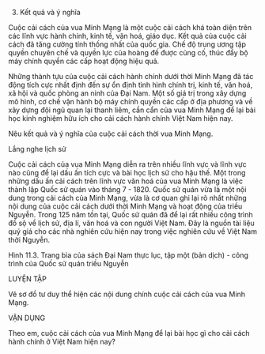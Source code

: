 3. Kết quả và ý nghĩa

Cuộc cải cách của vua Minh Mạng là một cuộc cải cách khá toàn diện trên các lĩnh vực hành chính, kinh tế, văn hoá, giáo dục. Kết quả của cuộc cải cách đã tăng cường tính thống nhất của quốc gia. Chế độ trung ương tập quyền chuyên chế và quyền lực của hoàng đế được củng cố, thúc đẩy bộ máy chính quyền các cấp hoạt động hiệu quả.

Những thành tựu của cuộc cải cách hành chính dưới thời Minh Mạng đã tác động tích cực nhất định đến sự ổn định tình hình chính trị, kinh tế, văn hoá, xã hội và quốc phòng an ninh của Đại Nam. Một số giá trị trong xây dựng mô hình, cơ chế vận hành bộ máy chính quyền các cấp ở địa phương và về xây dựng đội ngũ quan lại thanh liêm, cần cẩn của vua Minh Mạng để lại bài học kinh nghiệm hữu ích cho cải cách hành chính Việt Nam hiện nay.

Nêu kết quả và ý nghĩa của cuộc cải cách thời vua Minh Mạng.

Lắng nghe lịch sử

Cuộc cải cách của vua Minh Mạng diễn ra trên nhiều lĩnh vực và lĩnh vực nào cũng để lại dấu ấn tích cực và bài học lịch sử cho hậu thế. Một trong những dấu ấn cải cách trên lĩnh vực văn hoá của vua Minh Mạng là việc thành lập Quốc sử quán vào tháng 7 - 1820. Quốc sử quán vừa là một nội dung trong cải cách của Minh Mạng, vừa là cơ quan ghi lại rõ nhất những nội dung của cuộc cải cách dưới thời Minh Mạng và hoạt động của triều Nguyễn. Trong 125 năm tồn tại, Quốc sử quán đã để lại rất nhiều công trình đồ sộ về lịch sử, địa lí, văn hoá và con người Việt Nam. Đây là nguồn tài liệu quý giá cho các nhà nghiên cứu hiện nay trong việc nghiên cứu về Việt Nam thời Nguyễn.

Hình 11.3. Trang bìa của sách Đại Nam thực lục, tập một (bản dịch) - công trình của Quốc sử quán triều Nguyễn

LUYỆN TẬP

Vẽ sơ đồ tư duy thể hiện các nội dung chính cuộc cải cách của vua Minh Mạng.

VẬN DỤNG

Theo em, cuộc cải cách của vua Minh Mạng để lại bài học gì cho cải cách hành chính ở Việt Nam hiện nay?